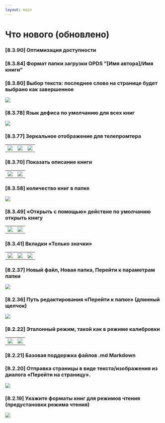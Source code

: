 ```yaml
---
layout: main
---
```


# Что нового (обновлено)

### [8.3.90] Оптимизация доступности

### [8.3.84] Формат папки загрузки OPDS &quot;[Имя автора]/Имя книги&quot;

### [8.3.80] Выбор текста: последнее слово на странице будет выбрано как завершенное

<img class="i" src="8.3.80.png" />

### [8.3.78] Язык дефиса по умолчанию для всех книг

<img class="i" src="8.3.78.png" />

### [8.3.77] Зеркальное отображение для телепромтера

||||
|-|-|-|
|![](8.3.77c.jpg)|![](8.3.77a.jpg)|![](8.3.77b.jpg)|

### [8.3.70] Показать описание книги

|||
|-|-|
|![](8.3.70a.jpg)|![](8.3.70b.jpg)|


### [8.3.58] количество книг в папке

<img class="i" src="8.3.58.jpg" />

### [8.3.49] «Открыть с помощью» действие по умолчанию открыть книгу

|||
|-|-|
|![](8.3.49a.jpg)|![](8.3.49b.jpg)|


### [8.3.41] Вкладки «Только значки»

||||
|-|-|-|
|![](8.3.41a.jpg)|![](8.3.41b.jpg)|![](8.3.41c.jpg)|


### [8.2.37] Новый файл, Новая папка, Перейти к параметрам папки

<img class="i" src="8.2.37.jpg" />

### [8.2.36] Путь редактирования «Перейти к папке» (длинный щелчок)

<img class="i" src="8.2.36.jpg" />


### [8.2.22] Эталонный режим, такой как в режиме калибровки

|||
|-|-|
|![](8.2.22a.jpg)|![](8.2.22b.jpg)|

### [8.2.21] Базовая поддержка файлов .md Markdown

### [8.2.20] Отправка страницы в виде текста/изображения из диалога «Перейти на страницу».

<img class="i" src="8.2.20.jpg" />

### [8.2.19] Укажите форматы книг для режимов чтения (предустановки режима чтения)

<img class="i" src="8.2.19.jpg" />
